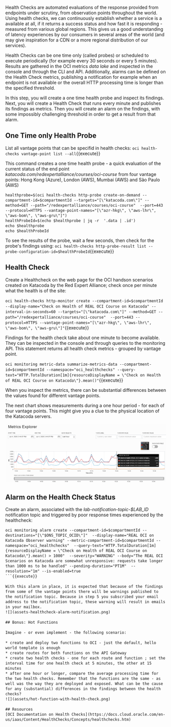 Health Checks are automated evaluations of the response provided from endpoints under scrutiny, from observation points throughout the world. Using health checks, we can continuously establish whether a service is a available at all, if it returns a success status and how fast it is responding - measured from various global regions. This gives us a good understanding of latency experiences by our consumers in several areas of the world (and may give inspiration for a CDN or a more regional distribution of our services).

Health Checks can be one time only (called probes) or scheduled to execute periodically (for example every 30 seconds or every 5 minutes). Results are gathered in the OCI metrics *data lake* and inspected in the console and through the CLI and API. Additionally, alarms can be defined on the Health Check metrics, publishing a notification for example when an endpoint is not available or the overall HTTP processing  time is longer than the specified threshold.  

In this step, you will create a one time health probe and inspect its findings. Next, you will create a Health Check that runs every minute and publishes its findings as metrics. Then you will create an alarm on the findings, with some impossibly challenging threshold in order to get a result from that alarm.

## One Time only Health Probe
List all vantage points that can be specifid in health checks:
`oci health-checks vantage-point list --all`{{execute}}

This command creates a one time health probe - a quick evaluation of the current status of the end point *katacoda.com/redexpertalliance/courses/oci-course* from four vantage points: Hong Kong (Azure), London (AWS), Mumbai (AWS) and São Paulo (AWS)
```
healthprobe=$(oci health-checks http-probe create-on-demand --compartment-id=$compartmentId --targets="[\"katacoda.com\"]" --method=GET --path="/redexpertalliance/courses/oci-course"  --port=443 --protocol=HTTPS --vantage-point-names="[\"azr-hkg\", \"aws-lhr\", \"aws-bom\", \"aws-gru\"]")
healthProbeId=$(echo $healthprobe | jq -r  '.data | .id')
echo $healthprobe
echo $healthProbeId
```

To see the results of the probe, wait a few seconds, then check for the probe's findings using:
`oci health-checks http-probe-result list --probe-configuration-id=$healthProbeId`{{execute}}

## Health Check 
Create a Healthcheck on the web page for the OCI handson scenarios created on Katacoda by the Red Expert Alliance; check once per minute what the health is of the site: 

`oci health-checks http-monitor create --compartment-id=$compartmentId --display-name="Check on Health of REAL OCI Course on Katacoda" --interval-in-seconds=60 --targets="[\"katacoda.com\"]" --method=GET --path="/redexpertalliance/courses/oci-course"  --port=443 --protocol=HTTPS --vantage-point-names="[\"azr-hkg\", \"aws-lhr\", \"aws-bom\", \"aws-gru\"]"`{{execute}}

Findings for the health check take about one minute to become available. They can be inspected in the console and through queries to the monitoring API. This statement returns all health check metrics - grouped by vantage point. 

`oci monitoring metric-data summarize-metrics-data --compartment-id=$compartmentId --namespace="oci_healthchecks" --query-text="HTTP.TotalDuration[1m]{resourceDisplayName = \"Check on Health of REAL OCI Course on Katacoda\"}.mean()"`{{execute}}

When you inspect the metrics, there can be substantial differences between the values found for different vantage points.

The next chart shows measurements during a one hour period - for each of four vantage points. This might give you a clue to the physical location of the Katacoda servers. 

![](assets/healthcheck-metrics.png)

## Alarm on the Health Check Status
Create an alarm, associated with the *lab-notification-topic-$LAB_ID* notification topic and triggered by poor response times experienced by the healthcheck:
```
oci monitoring alarm create --compartment-id=$compartmentId --destinations="[\"$ONS_TOPIC_OCID\"]"  --display-name="REAL OCI on Katacoda Observer warning" --metric-compartment-id=$compartmentId --namespace="oci_healthchecks"  --query-text="HTTP.TotalDuration[1m]{resourceDisplayName = \"Check on Health of REAL OCI Course on Katacoda\"}.mean() > 1000"  --severity="WARNING" --body="The REAL OCI Scenarios on Katacoda are somewhat unresponsive: requests take longer than 1000 ms to be handled" --pending-duration="PT1M"  --resolution="1m" --is-enabled=true
```{{execute}}

With this alarm in place, it is expected that because of the findings from some of the vantage points there will be warnings published to the notification topic. Because in step 5 you subscribed your email address to the notification topic, these warning will result in emails in your mailbox.
![](assets-healthcheck-alarm-notification.png)

## Bonus: Hot Functions

Imagine - or even implement - the following scenario:

* create and deploy two functions to OCI - just the default, hello world template is enough
* create routes for both functions on the API Gateway
* create two health checks - one for each route and function ; set the interval time for one health check at 5 minutes, the other at 15 minutes
* after one hour or longer, compare the average processing time for the two health checks. Remember that the functions are the same - as well was the way they are deployed and exposed. What can be the cause for any (substantial) differences in the findings between the health checks?
![](assets/hot-function-with-health-check.png)

## Resources
[OCI Documentation on Health Checks](https://docs.cloud.oracle.com/en-us/iaas/Content/HealthChecks/Concepts/healthchecks.htm)